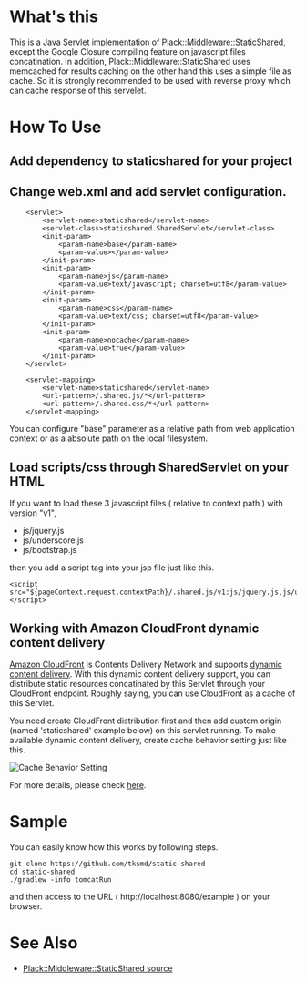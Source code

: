 # What's this

This is a Java Servlet implementation of [Plack::Middleware::StaticShared](https://metacpan.org/module/Plack::Middleware::StaticShared), except the Google Closure compiling feature on javascript files concatination.
In addition, Plack::Middleware::StaticShared uses memcached for results caching on the other hand this uses a simple file as cache. So it is strongly recommended to be used with reverse proxy which can cache response of this servelet.

# How To Use

## Add dependency to staticshared for your project

## Change web.xml and add servlet configuration.

```
	<servlet>
		<servlet-name>staticshared</servlet-name>
		<servlet-class>staticshared.SharedServlet</servlet-class>
		<init-param>
			<param-name>base</param-name>
			<param-value></param-value>
		</init-param>
		<init-param>
			<param-name>js</param-name>
			<param-value>text/javascript; charset=utf8</param-value>
		</init-param>
		<init-param>
			<param-name>css</param-name>
			<param-value>text/css; charset=utf8</param-value>
		</init-param>
		<init-param>
			<param-name>nocache</param-name>
			<param-value>true</param-value>
		</init-param>
	</servlet>

	<servlet-mapping>
		<servlet-name>staticshared</servlet-name>
		<url-pattern>/.shared.js/*</url-pattern>
		<url-pattern>/.shared.css/*</url-pattern>
	</servlet-mapping>
```

You can configure "base" parameter as a relative path from web application context or as a absolute path on the local filesystem. 

## Load scripts/css through SharedServlet on your HTML

If you want to load these 3 javascript files ( relative to context path ) with version "v1",

* js/jquery.js
* js/underscore.js
* js/bootstrap.js

then you add a script tag into your jsp file just like this.

```
<script src="${pageContext.request.contextPath}/.shared.js/v1:js/jquery.js,js/underscore.js,js/bootstrap.js"></script>
```

## Working with Amazon CloudFront dynamic content delivery

[Amazon CloudFront](http://aws.amazon.com/cloudfront/) is Contents Delivery Network and supports [dynamic content delivery](http://aws.amazon.com/cloudfront/dynamic-content/).
With this dynamic content delivery support, you can distribute static resources concatinated by this Servlet through your CloudFront endpoint. Roughly saying, you can use CloudFront as a cache of this Servlet.

You need create CloudFront distribution first and then add custom origin (named 'staticshared' example below) on this servlet running. To make available dynamic content delivery, create cache behavior setting just like this.  

![Cache Behavior Setting](https://cacoo.com/diagrams/EUPfqi2nKFyNCt3m-32E04.png) 

For more details, please check [here](http://docs.aws.amazon.com/AmazonCloudFront/latest/DeveloperGuide/WorkingWithDownloadDistributions.html#DownloadDistValuesPathPattern).

# Sample

You can easily know how this works by following steps.

```
git clone https://github.com/tksmd/static-shared
cd static-shared
./gradlew -info tomcatRun
```

and then access to the URL ( http://localhost:8080/example ) on your browser.

# See Also

* [Plack::Middleware::StaticShared source](https://github.com/cho45/Plack-Middleware-StaticShared)
